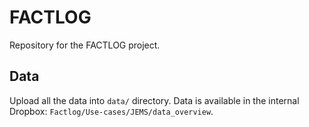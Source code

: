 # FACTLOG
Repository for the FACTLOG project.

## Data
Upload all the data into `data/` directory. Data is available in the internal Dropbox: `Factlog/Use-cases/JEMS/data_overview`.